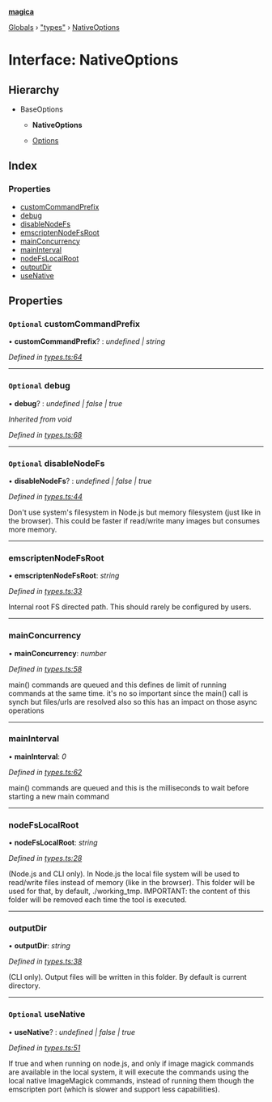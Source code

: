 **[magica](../README.md)**

[Globals](../README.md) › ["types"](../modules/_types_.md) › [NativeOptions](_types_.nativeoptions.md)

# Interface: NativeOptions

## Hierarchy

* BaseOptions

  * **NativeOptions**

  * [Options](_types_.options.md)

## Index

### Properties

* [customCommandPrefix](_types_.nativeoptions.md#optional-customcommandprefix)
* [debug](_types_.nativeoptions.md#optional-debug)
* [disableNodeFs](_types_.nativeoptions.md#optional-disablenodefs)
* [emscriptenNodeFsRoot](_types_.nativeoptions.md#emscriptennodefsroot)
* [mainConcurrency](_types_.nativeoptions.md#mainconcurrency)
* [mainInterval](_types_.nativeoptions.md#maininterval)
* [nodeFsLocalRoot](_types_.nativeoptions.md#nodefslocalroot)
* [outputDir](_types_.nativeoptions.md#outputdir)
* [useNative](_types_.nativeoptions.md#optional-usenative)

## Properties

### `Optional` customCommandPrefix

• **customCommandPrefix**? : *undefined | string*

*Defined in [types.ts:64](https://github.com/cancerberoSgx/magica/blob/c127d55/src/types.ts#L64)*

___

### `Optional` debug

• **debug**? : *undefined | false | true*

*Inherited from void*

*Defined in [types.ts:68](https://github.com/cancerberoSgx/magica/blob/c127d55/src/types.ts#L68)*

___

### `Optional` disableNodeFs

• **disableNodeFs**? : *undefined | false | true*

*Defined in [types.ts:44](https://github.com/cancerberoSgx/magica/blob/c127d55/src/types.ts#L44)*

Don't use system's filesystem in Node.js but memory filesystem (just like in the browser). This could be
faster if read/write many images but consumes more memory.

___

###  emscriptenNodeFsRoot

• **emscriptenNodeFsRoot**: *string*

*Defined in [types.ts:33](https://github.com/cancerberoSgx/magica/blob/c127d55/src/types.ts#L33)*

Internal root FS directed path. This should rarely be configured by users.

___

###  mainConcurrency

• **mainConcurrency**: *number*

*Defined in [types.ts:58](https://github.com/cancerberoSgx/magica/blob/c127d55/src/types.ts#L58)*

main() commands are queued and this defines de limit of running commands at the same time. it's no so
important since the main() call is synch but files/urls are resolved also so this has an impact on those
async operations

___

###  mainInterval

• **mainInterval**: *0*

*Defined in [types.ts:62](https://github.com/cancerberoSgx/magica/blob/c127d55/src/types.ts#L62)*

main() commands are queued and this is the milliseconds to wait before starting a new main command

___

###  nodeFsLocalRoot

• **nodeFsLocalRoot**: *string*

*Defined in [types.ts:28](https://github.com/cancerberoSgx/magica/blob/c127d55/src/types.ts#L28)*

(Node.js and CLI only). In Node.js the local file system will be used to read/write files instead of
memory (like in the browser). This folder will be used for that, by default, ./working_tmp. IMPORTANT:
the content of this folder will be removed each time the tool is executed.

___

###  outputDir

• **outputDir**: *string*

*Defined in [types.ts:38](https://github.com/cancerberoSgx/magica/blob/c127d55/src/types.ts#L38)*

(CLI only). Output files will be written in this folder. By default is current directory.

___

### `Optional` useNative

• **useNative**? : *undefined | false | true*

*Defined in [types.ts:51](https://github.com/cancerberoSgx/magica/blob/c127d55/src/types.ts#L51)*

If true and when running on node.js, and only if image magick commands are available in the local system,
it will execute the commands using the local native ImageMagick commands, instead of running them though
the emscripten port (which is slower and support less capabilities).